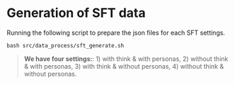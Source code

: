 # Generation of SFT data
Running the following script to prepare the json files for each SFT settings.
```shell
bash src/data_process/sft_generate.sh
```
> **We have four settings:**:  1) with think & with personas, 2) without think & with personas, 3) with think & without personas, 4) without think & without personas. 